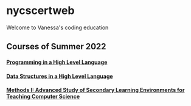 # nycscertweb

Welcome to Vanessa's coding education


## Courses of Summer 2022

#### [Programming in a High Level Language](/pages/programming.md)

#### [Data Structures in a High Level Language](/pages/ds.md)

#### [Methods I: Advanced Study of Secondary Learning Environments for Teaching Computer Science](/pages/methods.md)
